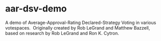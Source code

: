 # aar-dsv-demo
A demo of Average-Approval-Rating Declared-Strategy Voting in various votespaces.&nbsp;
Originally created by Rob LeGrand and Matthew Bazzell, based on research by Rob LeGrand and Ron K. Cytron.
